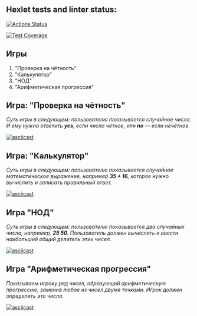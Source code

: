 ## Hexlet tests and linter status:
[![Actions Status](https://github.com/vvmarty/fullstack-javascript-project-44/actions/workflows/hexlet-check.yml/badge.svg)](https://github.com/vvmarty/fullstack-javascript-project-44/actions)

[![Test Coverage](https://api.codeclimate.com/v1/badges/765b080551e2d0913d8d/test_coverage)](https://codeclimate.com/github/vvmarty/fullstack-javascript-project-44/test_coverage)

## Игры
1. "Проверка на чётность"
2. "Калькулятор"
3. "НОД"
4. "Арифметическая прогрессия"

## Игра: "Проверка на чётность"
_Суть игры в следующем: пользователю показывается случайное число. И ему нужно ответить **yes**, если число чётное, или **no** — если нечётное._

[![asciicast](https://asciinema.org/a/p0aCJVI7SHdpDZzIEbqasQfgb.svg)](https://asciinema.org/a/p0aCJVI7SHdpDZzIEbqasQfgb)

## Игра: "Калькулятор"
_Суть игры в следующем: пользователю показывается случайное математическое выражение, например **35 + 16**, которое нужно вычислить и записать правильный ответ._

[![asciicast](https://asciinema.org/a/QdlgHI63VZXN1tGpJAa7AZZNM.svg)](https://asciinema.org/a/QdlgHI63VZXN1tGpJAa7AZZNM)

## Игра "НОД"
_Суть игры в следующем: пользователю показывается два случайных числа, например, **25 50**. Пользователь должен вычислить и ввести наибольший общий делитель этих чисел._

[![asciicast](https://asciinema.org/a/Z0NhciMMqG4HWcyWMZDQmDwDr.svg)](https://asciinema.org/a/Z0NhciMMqG4HWcyWMZDQmDwDr)

## Игра "Арифметическая прогрессия"
_Показываем игроку ряд чисел, образующий арифметическую прогрессию, заменив любое из чисел двумя точками. Игрок должен определить это число._

[![asciicast](https://asciinema.org/a/wK9lj5j8yCnGVTOyMuK7uQPrA.svg)](https://asciinema.org/a/wK9lj5j8yCnGVTOyMuK7uQPrA)